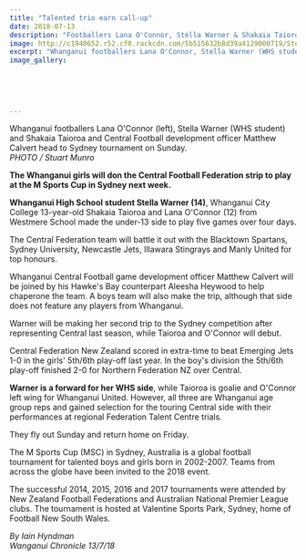 ```yaml
---
title: "Talented trio earn call-up"
date: 2018-07-13
description: "Footballers Lana O'Connor, Stella Warner & Shakaia Taioroa & development officer Matthew Calvert head to Sydney tourn..."
image: http://c1940652.r52.cf0.rackcdn.com/5b515632b8d39a4129000719/Stella-Warner-chron-13-july.gif
excerpt: "Whanganui footballers Lana O'Connor, Stella Warner (WHS student) & Shakaia Taioroa & Central Football development officer Matthew Calvert head to Sydney tournament."
image_gallery:
    
    
    
    
    
---
```


<p><span>Whanganui footballers Lana O'Connor (left), Stella Warner (WHS student) and Shakaia Taioroa and Central Football development officer Matthew Calvert head to Sydney tournament on Sunday.</span><br /><em>PHOTO / Stuart Munro</em></p>
<p class="element element-paragraph"><strong>The Whanganui girls will don the Central Football Federation strip to play at the M Sports Cup in Sydney next week.</strong></p>
<p class="element element-paragraph"><strong>Whanganui High School student Stella Warner (14)</strong>, Whanganui City College 13-year-old Shakaia Taioroa and Lana O'Connor (12) from Westmere School made the under-13 side to play five games over four days.</p>
<p class="element element-paragraph">The Central Federation team will battle it out with the Blacktown Spartans, Sydney University, Newcastle Jets, Illawara Stingrays and Manly United for top honours.</p>
<p class="element element-paragraph">Whanganui Central Football game development officer Matthew Calvert will be joined by his Hawke's Bay counterpart Aleesha Heywood to help chaperone the team. A boys team will also make the trip, although that side does not feature any players from Whanganui.</p>
<p class="element element-paragraph">Warner will be making her second trip to the Sydney competition after representing Central last season, while Taioroa and O'Connor will debut.</p>
<p class="element element-paragraph">Central Federation New Zealand scored in extra-time to beat Emerging Jets 1-0 in the girls' 5th/6th play-off last year. In the boy's division the 5th/6th play-off finished 2-0 for Northern Federation NZ over Central.</p>
<p class="element element-paragraph"><strong>Warner is a forward for her WHS side</strong>, while Taioroa is goalie and O'Connor left wing for Whanganui United. However, all three are Whanganui age group reps and gained selection for the touring Central side with their performances at regional Federation Talent Centre trials.</p>
<p class="element element-paragraph">They fly out Sunday and return home on Friday.</p>
<p class="element element-paragraph">The M Sports Cup (MSC) in Sydney, Australia is a global football tournament for talented boys and girls born in 2002-2007. Teams from across the globe have been invited to the 2018 event.</p>
<p class="element element-paragraph">The successful 2014, 2015, 2016 and 2017 tournaments were attended by New Zealand Football Federations and Australian National Premier League clubs. The tournament is hosted at Valentine Sports Park, Sydney, home of Football New South Wales.</p>
<p><em>By Iain Hyndman<br />Wanganui Chronicle 13/7/18</em></p>

